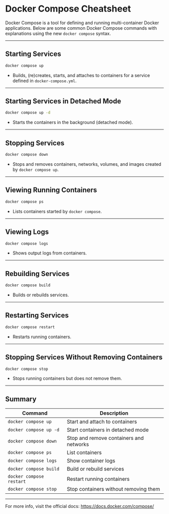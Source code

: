 # Docker Compose Cheatsheet

Docker Compose is a tool for defining and running multi-container Docker applications. Below are some common Docker
Compose commands with explanations using the new `docker compose` syntax.

---

## Starting Services

```bash
docker compose up
```

- Builds, (re)creates, starts, and attaches to containers for a service defined in `docker-compose.yml`.

---

## Starting Services in Detached Mode

```bash
docker compose up -d
```

- Starts the containers in the background (detached mode).

---

## Stopping Services

```bash
docker compose down
```

- Stops and removes containers, networks, volumes, and images created by `docker compose up`.

---

## Viewing Running Containers

```bash
docker compose ps
```

- Lists containers started by `docker compose`.

---

## Viewing Logs

```bash
docker compose logs
```

- Shows output logs from containers.

---

## Rebuilding Services

```bash
docker compose build
```

- Builds or rebuilds services.

---

## Restarting Services

```bash
docker compose restart
```

- Restarts running containers.

---

## Stopping Services Without Removing Containers

```bash
docker compose stop
```

- Stops running containers but does not remove them.

---

## Summary

| Command                  | Description                             |
|--------------------------|-----------------------------------------|
| `docker compose up`      | Start and attach to containers          |
| `docker compose up -d`   | Start containers in detached mode       |
| `docker compose down`    | Stop and remove containers and networks |
| `docker compose ps`      | List containers                         |
| `docker compose logs`    | Show container logs                     |
| `docker compose build`   | Build or rebuild services               |
| `docker compose restart` | Restart running containers              |
| `docker compose stop`    | Stop containers without removing them   |

---

For more info, visit the official docs: https://docs.docker.com/compose/
